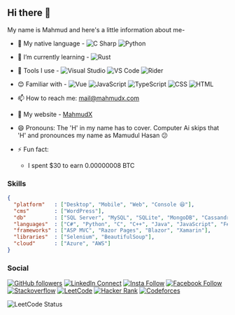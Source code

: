 ## Hi there 👋

My name is Mahmud and here's a little information about me-

- 🔭 My native language - ![C Sharp](https://img.shields.io/badge/-C%20Sharp-black?labelColor=239120&style=flat-square&logo=C+Sharp) 
  ![Python](https://img.shields.io/badge/-Python-Black?labelColor=EEED09&style=flat-square&logo=Python)

- 🌱 I’m currently learning - ![Rust](https://img.shields.io/badge/-Rust-000000?labelColor=000000&style=flat-square&logo=Rust)
- 🔧 Tools I use -
  ![Visual Studio](https://img.shields.io/badge/-Visual%20Studio-5C2D91?style=flat-square&logo=visual-studio)
  ![VS Code](https://img.shields.io/badge/-VS%20Code-007ACC?style=flat-square&logo=visual-studio-code)
  ![Rider](https://img.shields.io/badge/-Rider-black?labelColor=black&style=flat-square&logo=Rider)
- 😊 Familiar with - ![Vue](https://img.shields.io/badge/-Vue-black?labelColor=4FC08D&style=flat-square&logo=vuedotjs&logoColor=black) ![JavaScript](https://img.shields.io/badge/-JavaScript-black?style=flat-square&logo=JavaScript) ![TypeScript](https://img.shields.io/badge/-TypeScript-black?style=flat-square&logo=TypeScript) ![CSS](https://img.shields.io/badge/-CSS-black?style=flat-square&logo=CSS3) ![HTML](https://img.shields.io/badge/-HTML-black?style=flat-square&logo=HTML5)
<!-- - 👯 I’m looking to collaborate on ...
- 🤔 I’m looking for help with ...
- 💬 Ask me about ... -->
- 📫 How to reach me: mail@mahmudx.com

- 🔗 My website - [MahmudX](https://www.mahmudx.com)

- 😄 Pronouns: The 'H' in my name has to cover. Computer Ai skips that 'H' and pronounces my name as Mamudul Hasan 😕

- ⚡ Fun fact:
  - I spent \$30 to earn 0.00000008 BTC

### Skills

```JSON
{
  "platform"   : ["Desktop", "Mobile", "Web", "Console 😆"],
  "cms"        : ["WordPress"],
  "db"         : ["SQL Server", "MySQL", "SQLite", "MongoDB", "Cassandra", "Firebase", "🤣😂"],
  "languages"  : ["C#", "Python", "C", "C++", "Java", "JavaScript", "F#", "Fortran"],
  "frameworks" : ["ASP MVC", "Razor Pages", "Blazor", "Xamarin"],
  "libraries"  : ["Selenium", "BeautifulSoup"],
  "cloud"      : ["Azure", "AWS"]
}
```

### Social

[![GitHub followers](https://img.shields.io/github/followers/mahmudx?style=flat-square&logo=GitHub&label=Follow&color=0077B5&labelColor=black)](https://github.com/MahmudX)
[![LinkedIn Connect](https://img.shields.io/badge/%20-Connect-black?color=14171A&labelColor=0077B5&logo=linkedin&logoColor=ffffff)](https://www.linkedin.com/in/mahmudxyz) [![Insta Follow](https://img.shields.io/badge/%20-Follow-black?color=14171A&labelColor=d81b60&logo=instagram&logoColor=ffffff)](https://www.instagram.com/mahmudxyz) [![Facebook Follow](https://img.shields.io/badge/%20-Connect-black?color=14171A&labelColor=1976d2&logo=facebook&logoColor=ffffff)](https://www.facebook.com/mahmudofficialid) [![Stackoverflow](https://img.shields.io/badge/%20-Questions-black?labelColor=FE7A16&logo=Stack%20Overflow&logoColor=fff)](https://stackoverflow.com/users/6662984/mahmudul-hasan)
[![LeetCode](https://img.shields.io/badge/%20-LeetCode-2EC866?color=14171A&labelColor=red&logo=leetcode&logoColor=ffffff&style=flat-square)](https://www.leetcode.com/mahmudx)
[![Hacker Rank](https://img.shields.io/badge/%20-Hacker%20Rank-2EC866?color=14171A&amp;labelColor=2EC866&amp;logo=HackerRank&amp;logoColor=ffffff)](https://www.hackerrank.com/mahmudx)
[![Codeforces](https://img.shields.io/badge/%20-CodeForces-black?color=14171A&amp;labelColor=0077B5&amp;logo=codeforces&amp;logoColor=ffffff)](http://codeforces.com/profile/MahmudX)

![LeetCode Status](https://leetcard.jacoblin.cool/MahmudX?theme=dark&font=Roboto&ext=activity)

<!-- ![Profile Trophy](https://github-profile-trophy.vercel.app/?username=mahmudx&theme=dracula)

### Profile Overview

[![MahmudX's github stats](https://github-readme-stats.vercel.app/api?username=mahmudx&theme=tokyonight&show_icons=true)](https://github.com/mahmudx)

[![Top Langs](https://github-readme-stats.vercel.app/api/top-langs/?username=mahmudx&theme=tokyonight)](https://github.com/mahmudx) -->

